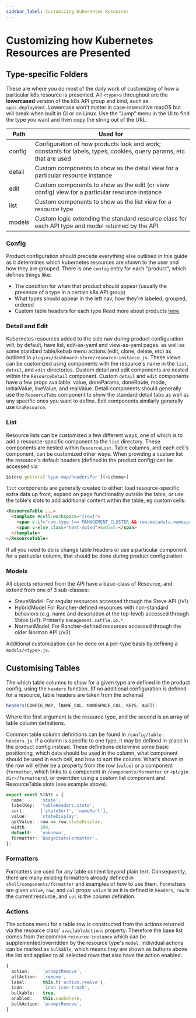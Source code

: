 ```yaml
---
sidebar_label: Customizing Kubernetes Resources
---
```


# Customizing how Kubernetes Resources are Presented

## Type-specific Folders
These are where you do most of the daily work of customizing of how a particular k8s resource is presented. All `<type>`s throughout are the **lowercased** version of the k8s API group and kind, such as `apps.deployment`.  Lowercase won't matter in case-insensitive macOS but will break when built in CI or on Linux.  Use the "Jump" menu in the UI to find the type you want and then copy the string out of the URL.

| Path   | Used for                                                                                                           |
| ------ | ------------------------------------------------------------------------------------------------------------------ |
| config | Configuration of how products look and work; constants for labels, types, cookies, query params, etc that are used |
| detail | Custom components to show as the detail view for a particular resource instance                                    |
| edit   | Custom components to show as the edit (or view config) view for a particular resource instance                     |
| list   | Custom components to show as the list view for a resource type                                                     |
| models | Custom logic extending the standard resource class for each API type and model returned by the API                 |

### Config
Product configuration should precede everything else outlined in this guide as it determines which kubernetes resources are shown to the user and how they are grouped. There is one `config` entry for each "product", which defines things like:
  - The condition for when that product should appear (usually the presence of a type in a certain k8s API group)
  - What types should appear in the left nav, how they're labeled, grouped, ordered
  - Custom table headers for each type
Read more about products [here](./products-and-navigation.md).

### Detail and Edit
Kubernetes resources added to the side nav during product configuration will, by default, have list, edit-as-yaml and view-as-yaml pages, as well as some standard table/kebab menu actions (edit, clone, delete, etc) as outlined in `plugins/dashboard-store/resource-instance.js`. These views can be customized using components with the resource's name in the `list`, `detail`, and `edit` directories. Custom detail and edit components are nested within the `ResourceDetail` component.  Custom `detail` and `edit` components have a few props available: value, doneParams, doneRoute, mode, initialValue, liveValue, and realValue.  Detail components should generally use the `ResourceTabs` component to show the standard detail tabs as well as any specific ones you want to define.  Edit components similarly generally use `CruResource`.

### List
Resource lists can be customized a few different ways, one of which is to add a resource-specific component to the `list` directory. These components are nested within `ResourceList`. Table columns, and each cell's component, can be customized other ways. When providing a custom list the resource's default headers (defined in the product config) can be accessed via 

```ts
$store.getters['type-map/headersFor'](<schema>)
```

`list` components are generally created to either: load resource-specific extra data up front, expand on page functionality outside the table, or use the table's slots to add additional content within the table, eg custom cells: 

``` html
<ResourceTable ...>
  <template #cell:workspace="{row}">
    <span v-if="row.type !== MANAGEMENT_CLUSTER && row.metadata.namespace">{{ row.metadata.namespace }}</span>
    <span v-else class="text-muted">&mdash;</span>
  </template>
</ResourceTable>
```




If all you need to do is change table headers or use a particular component for a partiuclar column, that should be done during product configuration.

### Models

All objects returned from the API have a base-class of Resource, and extend from one of 3 sub-classes:
  - SteveModel: For regular resources accessed through the Steve API (/v1)
  - HybridModel For Rancher-defined resources with non-standard behaviors (e.g. name and description at the top-level) accessed through Steve (/v1).  Primarily `management.cattle.io.*`.
  - NormanModel: For Rancher-defined resources accessed through the older Norman API (/v3)

Additional customization can be done on a per-type basis by defining a `models/<type>.js`.

## Customising Tables
The which table columns to show for a given type are defined in the product config, using the `headers` function. (If no additional configuration is defined for a resource, table headers are taken from the schema) 

```ts
headers(CONFIG_MAP, [NAME_COL, NAMESPACE_COL, KEYS, AGE]);
```
Where the first argument is the resource type, and the second is an array of table column definitions. 

Common table column definitions can be found in `/config/table-headers.js`. If a column is specific to one type, it may be defined in-place in the product config instead. These definitions determine some basic positioning, which data should be used in the column, what component should be used in each cell, and how to sort the column. What's shown in the row will either be a property from the row (`value`) or a component (`formatter`, which links to a component in `/components/formatter` or `<plugin dir>/formatters`), or overriden using a custom list component and ResourceTable slots (see example above).

```ts
export const STATE = {
  name:      'state',
  labelKey:  'tableHeaders.state',
  sort:      ['stateSort', 'nameSort'],
  value:     'stateDisplay',
  getValue:  row => row.stateDisplay,
  width:     100,
  default:   'unknown',
  formatter: 'BadgeStateFormatter',
};
```

### Formatters
Formatters are used for any table content beyond plain text. Consequently, there are many existing formatters already defined in `shell/components/formatter` and examples of how to use them. Formatters are given `value`, `row`, and `col` props: `value` is as it is defined in `headers`, `row` is the current resource, and `col` is the column definition. 


### Actions
The actions menu for a table row is constructed from the actions returned via the resource class' `availableActions` property. Therefore the base list comes from the common `resource-instance` which can be supplemented/overridden by the resource type's `model`. Individual actions can be marked as `bulkable`, which means they are shown as buttons above the list and applied to all selected rows that also have the action enabled.

```ts
{
  action:     'promptRemove',
  altAction:  'remove',
  label:      this.t('action.remove'),
  icon:       'icon icon-trash',
  bulkable:   true,
  enabled:    this.canDelete,
  bulkAction: 'promptRemove',
}
```
